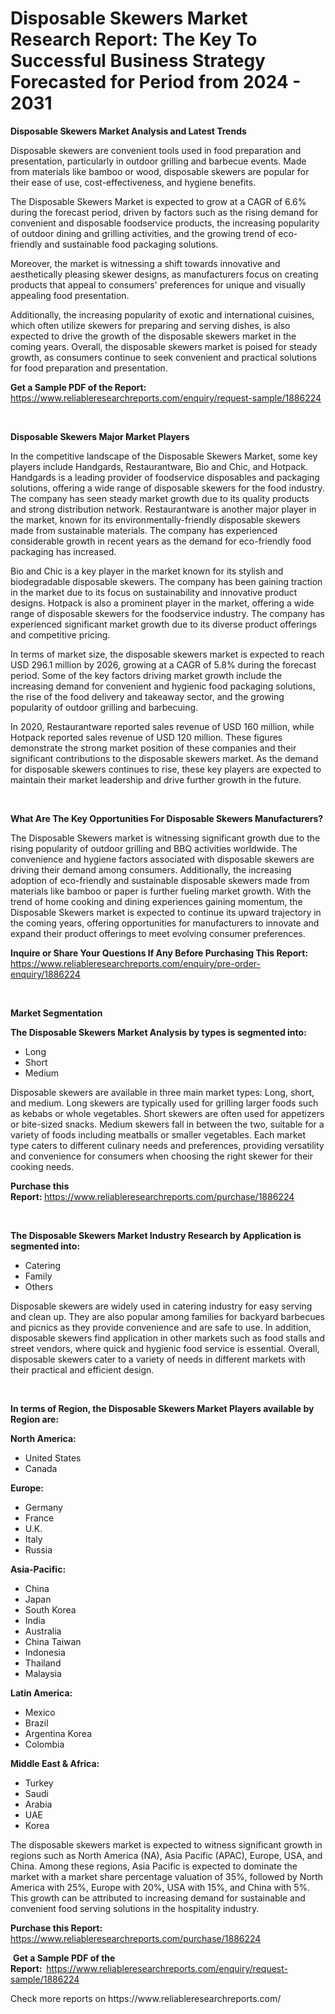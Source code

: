 <p><h1>Disposable Skewers Market Research Report: The Key To Successful Business Strategy Forecasted for Period from 2024 - 2031</h1></p><p><strong>Disposable Skewers Market Analysis and Latest Trends</strong></p>
<p><p>Disposable skewers are convenient tools used in food preparation and presentation, particularly in outdoor grilling and barbecue events. Made from materials like bamboo or wood, disposable skewers are popular for their ease of use, cost-effectiveness, and hygiene benefits.</p><p>The Disposable Skewers Market is expected to grow at a CAGR of 6.6% during the forecast period, driven by factors such as the rising demand for convenient and disposable foodservice products, the increasing popularity of outdoor dining and grilling activities, and the growing trend of eco-friendly and sustainable food packaging solutions. </p><p>Moreover, the market is witnessing a shift towards innovative and aesthetically pleasing skewer designs, as manufacturers focus on creating products that appeal to consumers' preferences for unique and visually appealing food presentation.</p><p>Additionally, the increasing popularity of exotic and international cuisines, which often utilize skewers for preparing and serving dishes, is also expected to drive the growth of the disposable skewers market in the coming years. Overall, the disposable skewers market is poised for steady growth, as consumers continue to seek convenient and practical solutions for food preparation and presentation.</p></p>
<p><strong>Get a Sample PDF of the Report:&nbsp;</strong> <a href="https://www.reliableresearchreports.com/enquiry/request-sample/1886224">https://www.reliableresearchreports.com/enquiry/request-sample/1886224</a></p>
<p>&nbsp;</p>
<p><strong>Disposable Skewers Major Market Players</strong></p>
<p><p>In the competitive landscape of the Disposable Skewers Market, some key players include Handgards, Restaurantware, Bio and Chic, and Hotpack. Handgards is a leading provider of foodservice disposables and packaging solutions, offering a wide range of disposable skewers for the food industry. The company has seen steady market growth due to its quality products and strong distribution network. Restaurantware is another major player in the market, known for its environmentally-friendly disposable skewers made from sustainable materials. The company has experienced considerable growth in recent years as the demand for eco-friendly food packaging has increased.</p><p>Bio and Chic is a key player in the market known for its stylish and biodegradable disposable skewers. The company has been gaining traction in the market due to its focus on sustainability and innovative product designs. Hotpack is also a prominent player in the market, offering a wide range of disposable skewers for the foodservice industry. The company has experienced significant market growth due to its diverse product offerings and competitive pricing.</p><p>In terms of market size, the disposable skewers market is expected to reach USD 296.1 million by 2026, growing at a CAGR of 5.8% during the forecast period. Some of the key factors driving market growth include the increasing demand for convenient and hygienic food packaging solutions, the rise of the food delivery and takeaway sector, and the growing popularity of outdoor grilling and barbecuing.</p><p>In 2020, Restaurantware reported sales revenue of USD 160 million, while Hotpack reported sales revenue of USD 120 million. These figures demonstrate the strong market position of these companies and their significant contributions to the disposable skewers market. As the demand for disposable skewers continues to rise, these key players are expected to maintain their market leadership and drive further growth in the future.</p></p>
<p>&nbsp;</p>
<p><strong>What Are The Key Opportunities For Disposable Skewers Manufacturers?</strong></p>
<p><p>The Disposable Skewers market is witnessing significant growth due to the rising popularity of outdoor grilling and BBQ activities worldwide. The convenience and hygiene factors associated with disposable skewers are driving their demand among consumers. Additionally, the increasing adoption of eco-friendly and sustainable disposable skewers made from materials like bamboo or paper is further fueling market growth. With the trend of home cooking and dining experiences gaining momentum, the Disposable Skewers market is expected to continue its upward trajectory in the coming years, offering opportunities for manufacturers to innovate and expand their product offerings to meet evolving consumer preferences.</p></p>
<p><strong>Inquire or Share Your Questions If Any Before Purchasing This Report:</strong> <a href="https://www.reliableresearchreports.com/enquiry/pre-order-enquiry/1886224">https://www.reliableresearchreports.com/enquiry/pre-order-enquiry/1886224</a></p>
<p>&nbsp;</p>
<p><strong>Market Segmentation</strong></p>
<p><strong>The Disposable Skewers Market Analysis by types is segmented into:</strong></p>
<p><ul><li>Long</li><li>Short</li><li>Medium</li></ul></p>
<p><p>Disposable skewers are available in three main market types: Long, short, and medium. Long skewers are typically used for grilling larger foods such as kebabs or whole vegetables. Short skewers are often used for appetizers or bite-sized snacks. Medium skewers fall in between the two, suitable for a variety of foods including meatballs or smaller vegetables. Each market type caters to different culinary needs and preferences, providing versatility and convenience for consumers when choosing the right skewer for their cooking needs.</p></p>
<p><strong>Purchase this Report:&nbsp;</strong><a href="https://www.reliableresearchreports.com/purchase/1886224">https://www.reliableresearchreports.com/purchase/1886224</a></p>
<p>&nbsp;</p>
<p><strong>The Disposable Skewers Market Industry Research by Application is segmented into:</strong></p>
<p><ul><li>Catering</li><li>Family</li><li>Others</li></ul></p>
<p><p>Disposable skewers are widely used in catering industry for easy serving and clean up. They are also popular among families for backyard barbecues and picnics as they provide convenience and are safe to use. In addition, disposable skewers find application in other markets such as food stalls and street vendors, where quick and hygienic food service is essential. Overall, disposable skewers cater to a variety of needs in different markets with their practical and efficient design.</p></p>
<p>&nbsp;</p>
<p><strong>In terms of Region, the Disposable Skewers Market Players available by Region are:</strong></p>
<p>
    <p> <strong> North America: </strong>
        <ul>
            <li>United States</li>
            <li>Canada</li>
        </ul>
        </p> 
    <p> <strong> Europe: </strong>
        <ul>
            <li>Germany</li>
            <li>France</li>
            <li>U.K.</li>
            <li>Italy</li>
            <li>Russia</li>
        </ul>
        </p> 
    <p> <strong> Asia-Pacific: </strong>
        <ul>
            <li>China</li>
            <li>Japan</li>
            <li>South Korea</li>
            <li>India</li>
            <li>Australia</li>
            <li>China Taiwan</li>
            <li>Indonesia</li>
            <li>Thailand</li>
            <li>Malaysia</li>
        </ul>
        </p> 
    <p> <strong> Latin America: </strong>
        <ul>
            <li>Mexico</li>
            <li>Brazil</li>
            <li>Argentina Korea</li>
            <li>Colombia</li>
        </ul>
        </p> 
    <p> <strong> Middle East & Africa: </strong>
        <ul>
            <li>Turkey</li>
            <li>Saudi</li>
            <li>Arabia</li>
            <li>UAE</li>
            <li>Korea</li>
        </ul>
    </p>
    </p>
<p><p>The disposable skewers market is expected to witness significant growth in regions such as North America (NA), Asia Pacific (APAC), Europe, USA, and China. Among these regions, Asia Pacific is expected to dominate the market with a market share percentage valuation of 35%, followed by North America with 25%, Europe with 20%, USA with 15%, and China with 5%. This growth can be attributed to increasing demand for sustainable and convenient food serving solutions in the hospitality industry.</p></p>
<p><strong>Purchase this Report: </strong><a href="https://www.reliableresearchreports.com/purchase/1886224">https://www.reliableresearchreports.com/purchase/1886224</a></p>
<p>&nbsp;<strong>Get a Sample PDF of the Report:&nbsp;&nbsp;</strong><a href="https://www.reliableresearchreports.com/enquiry/request-sample/1886224">https://www.reliableresearchreports.com/enquiry/request-sample/1886224</a></p>
<p><strong></strong></p>
<p>Check more reports on https://www.reliableresearchreports.com/</p>